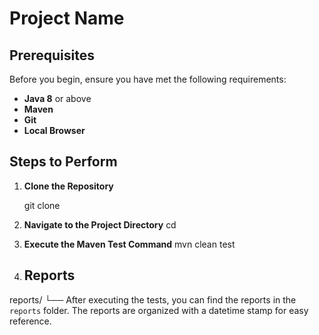 # Project Name

## Prerequisites

Before you begin, ensure you have met the following requirements:

- **Java 8** or above
- **Maven**
- **Git**
- **Local Browser**

## Steps to Perform

1. **Clone the Repository**

   git clone <repository-url>
2. **Navigate to the Project Directory**
   cd <project-directory>
3. **Execute the Maven Test Command**
   mvn clean test
4. ## Reports
reports/ └── <report-filename-with-datetime-stamp>
After executing the tests, you can find the reports in the `reports` folder. The reports are organized with a datetime stamp for easy reference.



